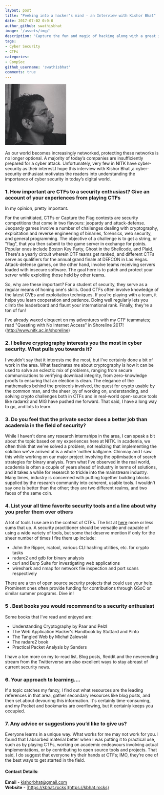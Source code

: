 ```yaml
---
layout: post
title: "Peeking into a hacker's mind - an Interview with Kishor Bhat"
date: 2017-07-02 0:0:0
author_github: swathisbhat
image: '/assets/img/'
description: 'Capture the fun and magic of hacking along with a great insight to the field of cyber-security through this interview with Kishor Bhat'
tags:
- Cyber Security
- CTFs
categories:
- CompSoc
github_username: 'swathisbhat'
comments: true
---
```


![Kishor Bhat](/gyan/assets/img/kishor-bhat-interview/kishor.jpg)

 As our world becomes increasingly networked, protecting these networks is no longer optional. A majority of today’s companies are insufficiently prepared for a cyber attack. Unfortunately, very few in NITK have cyber-security as their interest.I hope this interview with Kishor Bhat ,a cyber-security enthusiast motivates the readers into understanding the importance of cyber security in today’s digital world.


### 1. How important are CTFs to a security enthusiast? Give an account of your experiences from playing CTFs

In my opinion, pretty important.

For the uninitiated, CTFs or Capture the Flag contests are security competitions that come in two flavours: jeopardy and attack-defense.
Jeopardy games involve a number of challenges dealing with cryptography, exploitation and reverse engineering of binaries, forensics, web security, and general programming. The objective of a challenge is to get a string, or "flag", that you then submit to the game server in exchange for points. Popular ones include Boston Key Party, Ghost in the Shellcode, and Plaid. There's a yearly circuit wherein CTF teams get ranked, and different CTFs serve as qualifiers for the annual grand finale at DEFCON in Las Vegas. Attack-defense games, on the other hand, involve teams receiving servers loaded with insecure software. The goal here is to patch and protect your server while exploiting those held by other teams.

So, why are these important? For a student of security, they serve as a regular means of honing one's skills. Good CTFs often involve knowledge of the latest CVEs and exploitation techniques. If you're playing with a team, it helps you learn cooperation and patience. Doing well regularly lets you climb the leaderboard and flaunt your international rank. Finally, they're a ton of fun!

I've already waxed eloquent on my adventures with my CTF teammates; read "Questing with No Internet Access" in Shoreline 2017! (http://www.nitk.ac.in/shoreline)


### 2. I believe cryptography interests you the most in cyber security. What pulls you towards it?

I wouldn't say that it interests me the most, but I've certainly done a bit of work in the area. What fascinates me about cryptography is how it can be used to solve an eclectic mix of problems, ranging from secure communications to verifying download integrity, from zero-knowledge proofs to ensuring that an election is clean. The elegance of the mathematics behind the protocols involved, the quest for crypto usable by the common man, and the sheer joy of working on, understanding, and solving crypto challenges both in CTFs and in real-world open-source tools like radare2 and MIG have pushed me forward. That said, I have a long way to go, and lots to learn.


### 3. Do you feel that the private sector does a better job than academia in the field of security?

While I haven't done any research internships in the area, I can speak a bit about the topic based on my experiences here at NITK. In academia, we often think that we've solved a problem, not realizing that implementing the solution we've arrived at is a whole 'nother ballgame. Chinmay and I saw this while working on our major project involving the optimisation of search strategies for binary analysis. From what I've observed in the real world, academia is often a couple of years ahead of industry in terms of solutions, and it takes a while for research to trickle into the mainstream industry. Many times, industry is concerned with putting together building blocks supplied by the research community into coherent, usable tools. I wouldn't say one is better than the other; they are two different realms, and two faces of the same coin.



### 4. List your all time favorite security tools and a line about why you prefer them over others

A lot of tools I use are in the context of CTFs. The list at [here](https://github.com/zardus/ctf-tools) more or less sums that up. A security practitioner should be versatile and capable of using a wide variety of tools, but some that deserve mention if only for the sheer number of times I fire them up include:
- John the Ripper, rsatool, various CLI hashing utilities, etc. for crypto tasks
- radare2 and gdb for binary analysis
- curl and Burp Suite for investigating web applications
- wireshark and nmap for network file inspection and port scans respectively

There are a ton of open source security projects that could use your help. Prominent ones often provide funding for contributions through GSoC or similar summer programs. Dive in!


### 5 . Best books you would recommend to a security enthusiast

Some books that I've read and enjoyed are:
- Understanding Cryptography by Paar and Pelzl
- The Web Application Hacker's Handbook by Stuttard and Pinto
- The Tangled Web by Michał Zalewski
- The radare2 book
- Practical Packet Analysis by Sanders

I have a ton more on my to-read list. Blog posts, Reddit and the neverending stream from the Twitterverse are also excellent ways to stay abreast of current security news.

### 6. Your approach to learning....

If a topic catches my fancy, I find out what resources are the leading references in that area, gather secondary resources like blog posts, and then set about devouring this information. It's certainly time-consuming, and my Pocket and bookmarks are overflowing, but it certainly keeps you occupied.  



### 7.  Any advice or suggestions you’d like to give us?

Everyone learns in a unique way. What works for me may not work for you. I found that I absorbed material better when I was putting it to practical use, such as by playing CTFs, working on academic endeavours involving actual implementations, or by contributing to open source tools and projects.
That said, I do suggest that everyone try their hands at CTFs; IMO, they're one of the best ways to get started in the field.


#### Contact Details:
**Email** - [kishorbhat@gmail.com](mailto:kishorbhat@gmail.com)  
**Website** -  [https://kbhat.rocks](https://kbhat.rocks)  